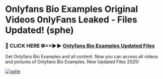 # Onlyfans Bio Examples Original Videos 0nlyFans Leaked - Files Updated! (sphe)

<h3>🔴 CLICK HERE 🌐==►► <a href="https://best4dudes.click/HH4t6V" rel="nofollow">Onlyfans Bio Examples Updated Files</a></h3>

Get Onlyfans Bio Examples and all content. Now you can access all videos and pictures of Onlyfans Bio Examples. New Updated Files 2025!

[![sphe](https://github.com/user-attachments/assets/8c521d6e-e6e3-4a75-9320-d58ab9d79d5b)](https://best4dudes.click/HH4t6V)
